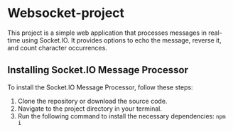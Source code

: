 # Websocket-project
This project is a simple web application that processes messages in real-time using Socket.IO. It provides options to echo the message, reverse it, and count character occurrences.

## Installing Socket.IO Message Processor

To install the Socket.IO Message Processor, follow these steps:

1. Clone the repository or download the source code.
2. Navigate to the project directory in your terminal.
3. Run the following command to install the necessary dependencies:
```npm i```

